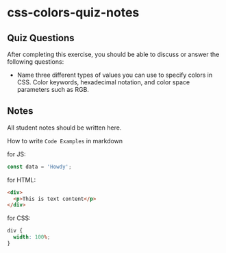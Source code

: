 # css-colors-quiz-notes

## Quiz Questions

After completing this exercise, you should be able to discuss or answer the following questions:

- Name three different types of values you can use to specify colors in CSS.
  Color keywords, hexadecimal notation, and color space parameters such as RGB.

## Notes

All student notes should be written here.

How to write `Code Examples` in markdown

for JS:

```javascript
const data = 'Howdy';
```

for HTML:

```html
<div>
  <p>This is text content</p>
</div>
```

for CSS:

```css
div {
  width: 100%;
}
```
